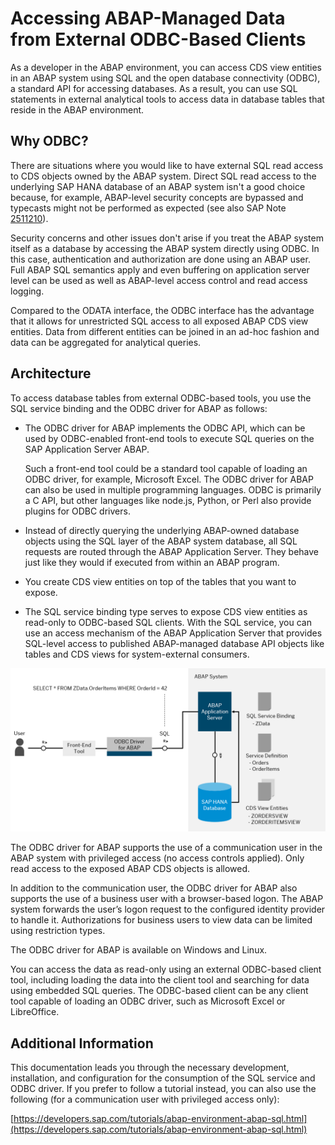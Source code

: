 <!-- loio4082fe1b66164eeb8aa41192166526af -->

# Accessing ABAP-Managed Data from External ODBC-Based Clients

As a developer in the ABAP environment, you can access CDS view entities in an ABAP system using SQL and the open database connectivity \(ODBC\), a standard API for accessing databases. As a result, you can use SQL statements in external analytical tools to access data in database tables that reside in the ABAP environment.



<a name="loio4082fe1b66164eeb8aa41192166526af__section_vs1_2gy_vqb"/>

## Why ODBC?

There are situations where you would like to have external SQL read access to CDS objects owned by the ABAP system. Direct SQL read access to the underlying SAP HANA database of an ABAP system isn't a good choice because, for example, ABAP-level security concepts are bypassed and typecasts might not be performed as expected \(see also SAP Note [2511210](https://me.sap.com/notes/2511210)\).

Security concerns and other issues don't arise if you treat the ABAP system itself as a database by accessing the ABAP system directly using ODBC. In this case, authentication and authorization are done using an ABAP user. Full ABAP SQL semantics apply and even buffering on application server level can be used as well as ABAP-level access control and read access logging.

Compared to the ODATA interface, the ODBC interface has the advantage that it allows for unrestricted SQL access to all exposed ABAP CDS view entities. Data from different entities can be joined in an ad-hoc fashion and data can be aggregated for analytical queries.



<a name="loio4082fe1b66164eeb8aa41192166526af__section_yc3_twz_vqb"/>

## Architecture

To access database tables from external ODBC-based tools, you use the SQL service binding and the ODBC driver for ABAP as follows:

-   The ODBC driver for ABAP implements the ODBC API, which can be used by ODBC-enabled front-end tools to execute SQL queries on the SAP Application Server ABAP.

    Such a front-end tool could be a standard tool capable of loading an ODBC driver, for example, Microsoft Excel. The ODBC driver for ABAP can also be used in multiple programming languages. ODBC is primarily a C API, but other languages like node.js, Python, or Perl also provide plugins for ODBC drivers.

-   Instead of directly querying the underlying ABAP-owned database objects using the SQL layer of the ABAP system database, all SQL requests are routed through the ABAP Application Server. They behave just like they would if executed from within an ABAP program.

-   You create CDS view entities on top of the tables that you want to expose.
-   The SQL service binding type serves to expose CDS view entities as read-only to ODBC-based SQL clients. With the SQL service, you can use an access mechanism of the ABAP Application Server that provides SQL-level access to published ABAP-managed database API objects like tables and CDS views for system-external consumers.


![](images/ODBC_Driver_for_ABAP_and_SQL_Service_Architecture_bfcabf5.png)

The ODBC driver for ABAP supports the use of a communication user in the ABAP system with privileged access \(no access controls applied\). Only read access to the exposed ABAP CDS objects is allowed.

In addition to the communication user, the ODBC driver for ABAP also supports the use of a business user with a browser-based logon. The ABAP system forwards the user’s logon request to the configured identity provider to handle it. Authorizations for business users to view data can be limited using restriction types.

The ODBC driver for ABAP is available on Windows and Linux.

You can access the data as read-only using an external ODBC-based client tool, including loading the data into the client tool and searching for data using embedded SQL queries. The ODBC-based client can be any client tool capable of loading an ODBC driver, such as Microsoft Excel or LibreOffice.



<a name="loio4082fe1b66164eeb8aa41192166526af__section_dsr_lzz_1tb"/>

## Additional Information

This documentation leads you through the necessary development, installation, and configuration for the consumption of the SQL service and ODBC driver. If you prefer to follow a tutorial instead, you can also use the following \(for a communication user with privileged access only\):

[https://developers.sap.com/tutorials/abap-environment-abap-sql.html](https://developers.sap.com/tutorials/abap-environment-abap-sql.html)

